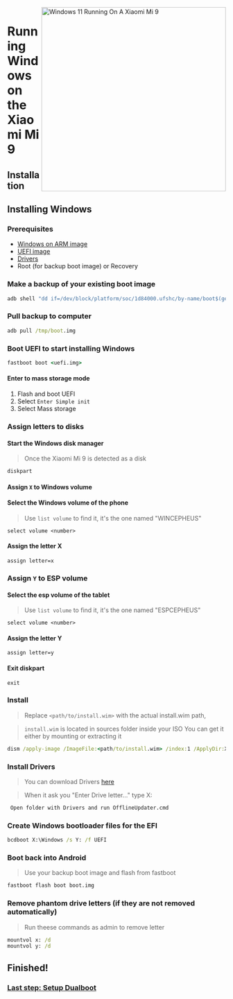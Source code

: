 <img align="right" src="https://github.com/woacepheus/Port-Windows-11-Xiaomi-Mi-9/blob/main/cepheus.png" width="425" alt="Windows 11 Running On A Xiaomi Mi 9">


# Running Windows on the Xiaomi Mi 9

## Installation

## Installing Windows

### Prerequisites
- [Windows on ARM image](https://uupdump.net/)
- [UEFI image](https://github.com/woacepheus/Port-Windows-11-Xiaomi-Mi-9/releases/download/1.1/samsung.img)
- [Drivers](https://github.com/woacepheus/XiaoMi9-Drivers)
- Root (for backup boot image) or Recovery

### Make a backup of your existing boot image

```cmd
adb shell "dd if=/dev/block/platform/soc/1d84000.ufshc/by-name/boot$(getprop ro.boot.slot_suffix) of=/tmp/boot.img"
```

### Pull backup to computer

```cmd
adb pull /tmp/boot.img
```

### Boot UEFI to start installing Windows

```cmd
fastboot boot <uefi.img>
```

#### Enter to mass storage mode
1. Flash and boot UEFI
2. Select
   `Enter Simple init`
3. Select Mass storage
   
### Assign letters to disks
  

#### Start the Windows disk manager

> Once the Xiaomi Mi 9 is detected as a disk

```cmd
diskpart
```


#### Assign `X` to Windows volume

#### Select the Windows volume of the phone
> Use `list volume` to find it, it's the one named "WINCEPHEUS"

```diskpart
select volume <number>
```

#### Assign the letter X
```diskpart
assign letter=x
```

### Assign `Y` to ESP volume

#### Select the esp volume of the tablet
> Use `list volume` to find it, it's the one named "ESPCEPHEUS"

```diskpart
select volume <number>
```

#### Assign the letter Y

```diskpart
assign letter=y
```

#### Exit diskpart
```diskpart
exit
```



### Install

> Replace `<path/to/install.wim>` with the actual install.wim path,

> `install.wim` is located in sources folder inside your ISO
> You can get it either by mounting or extracting it

```cmd
dism /apply-image /ImageFile:<path/to/install.wim> /index:1 /ApplyDir:X:\
```

### Install Drivers

> You can download Drivers [here](https://github.com/map220v/MiPad5-Drivers/releases/latest)

> When it ask you "Enter Drive letter..." type X:

```cmd
 Open folder with Drivers and run OfflineUpdater.cmd
```

### Create Windows bootloader files for the EFI

```cmd
bcdboot X:\Windows /s Y: /f UEFI
```



### Boot back into Android
> Use your backup boot image and flash from fastboot

```cmd
fastboot flash boot boot.img
```
### Remove phantom drive letters (if they are not removed automatically)
> Run theese commands as admin to remove letter
```cmd
mountvol x: /d
mountvol y: /d
```
## Finished!

### [Last step: Setup Dualboot](dualboot-en.md)

